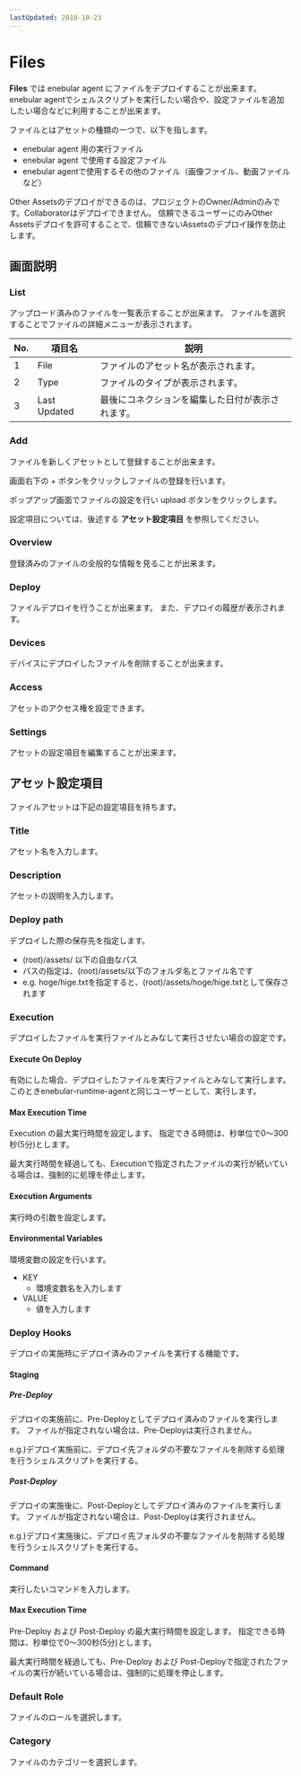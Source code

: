 ```yaml
---
lastUpdated: 2018-10-23
---
```


# Files

**Files** では enebular agent にファイルをデプロイすることが出来ます。  
enebular agentでシェルスクリプトを実行したい場合や、設定ファイルを追加したい場合などに利用することが出来ます。

ファイルとはアセットの種類の一つで、以下を指します。

- enebular agent 用の実行ファイル
- enebular agent で使用する設定ファイル
- enebular agentで使用するその他のファイル（画像ファイル、動画ファイルなど）

Other Assetsのデプロイができるのは、プロジェクトのOwner/Adminのみです。Collaboratorはデプロイできません。
信頼できるユーザーにのみOther Assetsデプロイを許可することで、信頼できないAssetsのデプロイ操作を防止します。

## 画面説明
### List

アップロード済みのファイルを一覧表示することが出来ます。
ファイルを選択することでファイルの詳細メニューが表示されます。

| No. | 項目名 | 説明 |
| --- | --- | --- |
| 1 | File | ファイルのアセット名が表示されます。 |
| 2 | Type | ファイルのタイプが表示されます。 |
| 3 | Last Updated | 最後にコネクションを編集した日付が表示されます。 |

### Add

ファイルを新しくアセットとして登録することが出来ます。

画面右下の + ボタンをクリックしファイルの登録を行います。

ポップアップ画面でファイルの設定を行い upload ボタンをクリックします。

設定項目については、後述する **アセット設定項目** を参照してください。

### Overview

登録済みのファイルの全般的な情報を見ることが出来ます。

### Deploy

ファイルデプロイを行うことが出来ます。
また、デプロイの履歴が表示されます。

### Devices

デバイスにデプロイしたファイルを削除することが出来ます。

### Access

アセットのアクセス権を設定できます。

### Settings

アセットの設定項目を編集することが出来ます。

## アセット設定項目

ファイルアセットは下記の設定項目を持ちます。

### Title

アセット名を入力します。

### Description

アセットの説明を入力します。

### Deploy path

デプロイした際の保存先を指定します。  

- (root)/assets/ 以下の自由なパス
- パスの指定は、(root)/assets/以下のフォルダ名とファイル名です
- e.g. hoge/hige.txtを指定すると、(root)/assets/hoge/hige.txtとして保存されます

### Execution

デプロイしたファイルを実行ファイルとみなして実行させたい場合の設定です。

#### Execute On Deploy

有効にした場合、デプロイしたファイルを実行ファイルとみなして実行します。
このときenebular-runtime-agentと同じユーザーとして、実行します。

#### Max Execution Time

Execution の最大実行時間を設定します。
指定できる時間は、秒単位で0〜300秒(5分)とします。

最大実行時間を経過しても、Executionで指定されたファイルの実行が続いている場合は、強制的に処理を停止します。

#### Execution Arguments

実行時の引数を設定します。

#### Environmental Variables

環境変数の設定を行います。

- KEY
    - 環境変数名を入力します
- VALUE
    - 値を入力します

### Deploy Hooks

デプロイの実施時にデプロイ済みのファイルを実行する機能です。

#### Staging

##### Pre-Deploy

デプロイの実施前に、Pre-Deployとしてデプロイ済みのファイルを実行します。
ファイルが指定されない場合は、Pre-Deployは実行されません。

e.g.)デプロイ実施前に、デプロイ先フォルダの不要なファイルを削除する処理を行うシェルスクリプトを実行する。

##### Post-Deploy

デプロイの実施後に、Post-Deployとしてデプロイ済みのファイルを実行します。
ファイルが指定されない場合は、Post-Deployは実行されません。

e.g.)デプロイ実施後に、デプロイ先フォルダの不要なファイルを削除する処理を行うシェルスクリプトを実行する。

#### Command

実行したいコマンドを入力します。

#### Max Execution Time

Pre-Deploy および Post-Deploy の最大実行時間を設定します。
指定できる時間は、秒単位で0〜300秒(5分)とします。

最大実行時間を経過しても、Pre-Deploy および Post-Deployで指定されたファイルの実行が続いている場合は、強制的に処理を停止します。

### Default Role

ファイルのロールを選択します。

### Category

ファイルのカテゴリーを選択します。